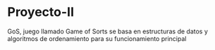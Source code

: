 # Proyecto-II
GoS, juego llamado Game of Sorts se basa en estructuras de datos y algoritmos de ordenamiento para su funcionamiento principal
